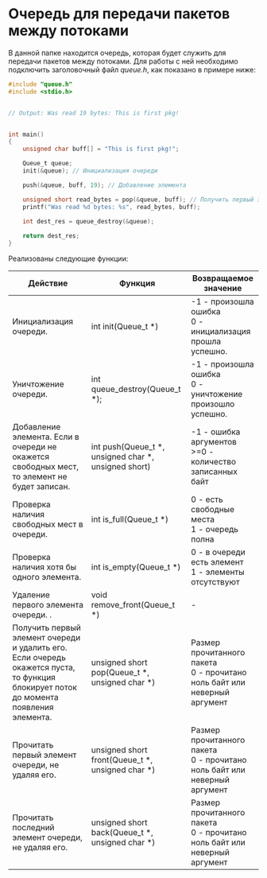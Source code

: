 # Очередь для передачи пакетов между потоками
В данной папке находится очередь, которая будет служить для передачи пакетов между потоками.
Для работы с ней необходимо подключить заголовочный файл *queue.h*, как показано в примере ниже:
```c
#include "queue.h"
#include <stdio.h>


// Output: Was read 19 bytes: This is first pkg!


int main()
{
    unsigned char buff[] = "This is first pkg!";

    Queue_t queue;
    init(&queue); // Инициализация очереди

    push(&queue, buff, 19); // Добавление элемента

    unsigned short read_bytes = pop(&queue, buff); // Получить первый элемент и удалить его!
    printf("Was read %d bytes: %s", read_bytes, buff);

    int dest_res = queue_destroy(&queue);
    
    return dest_res;
}
```
Реализованы следующие функции:

| Действие                                                                                                                                | Функция                                              | Возвращаемое значение                                                        |
|-----------------------------------------------------------------------------------------------------------------------------------------|------------------------------------------------------|------------------------------------------------------------------------------|
| Инициализация очереди.                                                                                                                  | int init(Queue_t *)                                  | -1 - произошла ошибка<br/>0 - инициализация прошла успешно.                  |
| Уничтожение очереди.                                                                                                                    | int queue_destroy(Queue_t *);                        | -1 - произошла ошибка<br/>0 - уничтожение произошло успешно.                 |
| Добавление элемента. Если в очереди не окажется свободных мест, то элемент не будет записан.                                            | int push(Queue_t *, unsigned char *, unsigned short) | -1 - ошибка аргументов<br/>>=0 - количество записанных байт                  |
| Проверка наличия свободных мест в очереди.                                                                                              | int is_full(Queue_t *)                               | 0 - есть свободные места<br/>1 - очередь полна                               |
| Проверка наличия хотя бы одного элемента.                                                                                               | int is_empty(Queue_t *)                              | 0 - в очереди есть элемент<br/>1 - элементы отсутствуют                      |
| Удаление первого элемента очереди.                                                                                                    . | void remove_front(Queue_t *)                         | -                                                                            |
| Получить первый элемент очереди и удалить его. Если очередь окажется пуста, то функция блокирует поток до момента появления элемента.   | unsigned short pop(Queue_t *, unsigned char *)       | Размер прочитанного пакета<br/>0 - прочитано ноль байт или неверный аргумент |
| Прочитать первый элемент очереди, не удаляя его.                                                                                        | unsigned short front(Queue_t *, unsigned char *)     | Размер прочитанного пакета<br/>0 - прочитано ноль байт или неверный аргумент |
| Прочитать последний элемент очереди, не удаляя его.                                                                                     | unsigned short back(Queue_t *, unsigned char *)      | Размер прочитанного пакета<br/>0 - прочитано ноль байт или неверный аргумент |